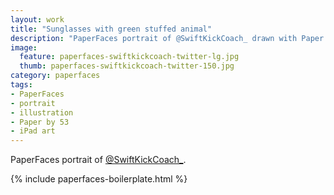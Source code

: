 ```yaml
---
layout: work
title: "Sunglasses with green stuffed animal"
description: "PaperFaces portrait of @SwiftKickCoach_ drawn with Paper by 53 on an iPad."
image: 
  feature: paperfaces-swiftkickcoach-twitter-lg.jpg
  thumb: paperfaces-swiftkickcoach-twitter-150.jpg
category: paperfaces
tags: 
- PaperFaces
- portrait
- illustration
- Paper by 53
- iPad art
---
```


PaperFaces portrait of [@SwiftKickCoach_](http://twitter.com/SwiftKickCoach_).

{% include paperfaces-boilerplate.html %}